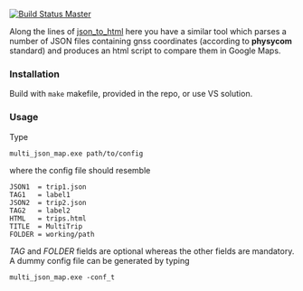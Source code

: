 [![Build Status Master](https://travis-ci.org/physycom/multi_json_map.png?branch=master)](https://travis-ci.org/physycom/multi_json_map "master")


Along the lines of [json_to_html](https://github.com/physycom/json_to_html) here you have a similar tool which parses a number of JSON files containing gnss coordinates (according to **physycom** standard) and produces an html script to compare them in Google Maps.

### Installation
Build with ``make`` makefile, provided in the repo, or use VS solution.

### Usage
Type
```
multi_json_map.exe path/to/config
```
where the config file should resemble
```
JSON1  = trip1.json
TAG1   = label1
JSON2  = trip2.json
TAG2   = label2
HTML   = trips.html
TITLE  = MultiTrip
FOLDER = working/path
```
*TAG* and *FOLDER* fields are optional whereas the other fields are mandatory. A dummy config file can be generated by typing
```
multi_json_map.exe -conf_t
```
